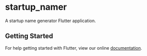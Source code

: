 # startup_namer

A startup name generator Flutter application.

## Getting Started

For help getting started with Flutter, view our online
[documentation](https://flutter.io/).
